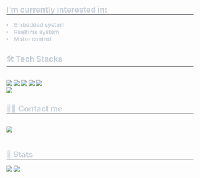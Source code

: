 <div align= "center">
    <div style="text-align: left;"> 
    <h2 style="border-bottom: 1px solid #21262d; color: #c9d1d9;"> I'm currently interested in: </h2>  
    <div style="font-weight: 700; font-size: 15px; text-align: left; color: #c9d1d9;">  <li> Embedded system</li> <li> Realtime system</li> <li> Motor control </div> 
    </div>
    <div style="text-align: left;">
    <h2 style="border-bottom: 1px solid #21262d; color: #c9d1d9;"> 🛠️ Tech Stacks </h2> <br> 
    <div style="margin: ; text-align: left;" "text-align: left;"> <img src="https://img.shields.io/badge/C-A8B9CC?style=flat&logo=C&logoColor=white">
          <img src="https://img.shields.io/badge/C++-00599C?style=flat&logo=C%2B%2B&logoColor=white">
          <img src="https://img.shields.io/badge/Matlab-0076a8?style=flat&logo=Matlab&logoColor=white">
          <img src="https://img.shields.io/badge/Python-3776AB?style=flat&logo=Python&logoColor=white">
          <img src="https://img.shields.io/badge/Linux-FCC624?style=flat&logo=Linux&logoColor=white">
          <br/><img src="https://img.shields.io/badge/Notion-000000?style=flat&logo=Notion&logoColor=white">
          </div>
    </div>
    <div style="text-align: left;">
    <h2 style="border-bottom: 1px solid #21262d; color: #c9d1d9;"> 🧑‍💻 Contact me </h2> <br> 
    <div style="text-align: left;"> <a href=mailto:strawberry3536@gmail.com> <img src="https://img.shields.io/badge/Gmail-EA4335?style=flat&logo=Gmail&logoColor=white&link=mailto:strawberry3536@gmail.com"> </a>
          </div>  <br> 
    <div style="text-align: left;">  </div> 
    </div>
    <div style="text-align: left;"> 
    <h2 style="border-bottom: 1px solid #21262d; color: #c9d1d9;"> 🏅 Stats </h2> <div style="text-align: left;"> <img src="https://github-readme-stats.vercel.app/api?username=Berry3536&bg_color=60,6600ff,ffffff&title_color=000000&text_color=000000"
         /> <img src="https://github-readme-stats.vercel.app/api/top-langs/?username=Berry3536&layout=compact&bg_color=60,6600ff,ffffff&title_color=000000&text_color=000000"
           /> </div> 
    </div>
    

